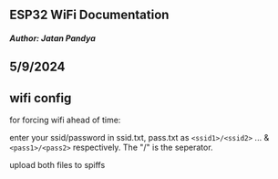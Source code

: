 
## ESP32 WiFi Documentation
##### Author: Jatan Pandya
## 5/9/2024

## wifi config
for forcing wifi ahead of time:

enter your ssid/password in ssid.txt, pass.txt as `<ssid1>/<ssid2>` ... & `<pass1>/<pass2>` respectively. The "/" is the seperator.

upload both files to spiffs
